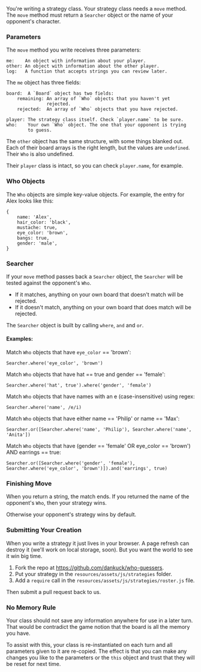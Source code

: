 
You're writing a strategy class. Your strategy class needs a `move` method. The `move` method must return a `Searcher` object or the name of your opponent's character.

### Parameters

The `move` method you write receives three parameters:

```
me:    An object with information about your player.
other: An object with information about the other player.
log:   A function that accepts strings you can review later.
```

The `me` object has three fields:

```
board:  A `Board` object has two fields:
    remaining: An array of `Who` objects that you haven't yet
               rejected.
    rejected:  An array of `Who` objects that you have rejected.

player: The strategy class itself. Check `player.name` to be sure.
who:    Your own `Who` object. The one that your opponent is trying 
        to guess.
```

The `other` object has the same structure, with some things blanked out. Each of their board arrays is the right length, but the values are `undefined`. Their `Who` is also undefined. 

Their `player` class is intact, so you can check `player.name`, for example.

### Who Objects

The `Who` objects are simple key-value objects. For example, the entry for Alex looks like this:

```
{
    name: 'Alex',
    hair_color: 'black',
    mustache: true,
    eye_color: 'brown',
    bangs: true,
    gender: 'male',
}
```

### Searcher

If your `move` method passes back a `Searcher` object, the `Searcher` will be tested against the opponent's `Who`.

* If it matches, anything on your own board that doesn't match will be rejected.
* If it doesn't match, anything on your own board that does match will be rejected.

The `Searcher` object is built by calling `where`, `and` and `or`. 

#### Examples:

Match `Who` objects that have `eye_color` == 'brown':
```
Searcher.where('eye_color', 'brown')
```

Match `Who` objects that have hat == true and gender == 'female':
```
Searcher.where('hat', true').where('gender', 'female')
```

Match `Who` objects that have names with an e (case-insensitive) using regex:
```
Searcher.where('name', /e/i)
```

Match `Who` objects that have either name == 'Philip' or name == 'Max':
```
Searcher.or([Searcher.where('name', 'Philip'), Searcher.where('name', 'Anita'])
```

Match `Who` objects that have (gender == 'female' OR eye_color == 'brown') AND earrings == true:
```
Searcher.or([Searcher.where('gender', 'female'), Searcher.where('eye_color', 'brown')]).and('earrings', true)
```

### Finishing Move

When you return a string, the match ends. If you returned the name of the opponent's `Who`, then your strategy wins.

Otherwise your opponent's strategy wins by default.

### Submitting Your Creation

When you write a strategy it just lives in your browser. A page refresh can destroy it (we'll work on local storage, soon). But you want the world to see it win big time.

1. Fork the repo at <a href="https://github.com/dankuck/who-guessers" target="_blank">https://github.com/dankuck/who-guessers</a>.
2. Put your strategy in the `resources/assets/js/strategies` folder.
3. Add a `require` call in the `resources/assets/js/strategies/roster.js` file.

Then submit a pull request back to us.

### No Memory Rule

Your class should not save any information anywhere for use in a later turn. That would be contradict the game notion that the board is all the memory you have.

To assist with this, your class is re-instantiated on each turn and all parameters given to it are re-copied. The effect is that you can make any changes you like to the parameters or the `this` object and trust that they will be reset for next time.

